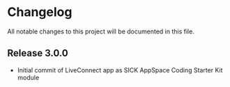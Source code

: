 # Changelog
All notable changes to this project will be documented in this file.

## Release 3.0.0
- Initial commit of LiveConnect app as SICK AppSpace Coding Starter Kit module

